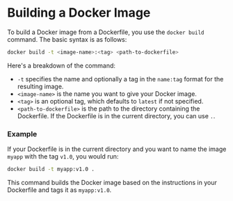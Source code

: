 # Building a Docker Image

To build a Docker image from a Dockerfile, you use the `docker build` command. The basic syntax is as follows:

```bash
docker build -t <image-name>:<tag> <path-to-dockerfile>
```

Here's a breakdown of the command:

- `-t` specifies the name and optionally a tag in the `name:tag` format for the resulting image.
- `<image-name>` is the name you want to give your Docker image.
- `<tag>` is an optional tag, which defaults to `latest` if not specified.
- `<path-to-dockerfile>` is the path to the directory containing the Dockerfile. If the Dockerfile is in the current directory, you can use `.`.

### Example

If your Dockerfile is in the current directory and you want to name the image `myapp` with the tag `v1.0`, you would run:

```bash
docker build -t myapp:v1.0 .
```

This command builds the Docker image based on the instructions in your Dockerfile and tags it as `myapp:v1.0`.

